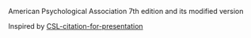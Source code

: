 American Psychological Association 7th edition  and its modified version

Inspired by [CSL-citation-for-presentation](https://github.com/lancefxh/CSL-citation-for-presentation)
